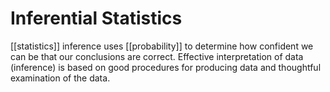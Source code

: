 # Inferential Statistics

[[statistics]] inference uses [[probability]] to determine how confident we can be that
our conclusions are correct. Effective interpretation of data (inference) is based
on good procedures for producing data and thoughtful examination of the data.
